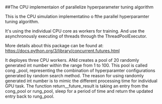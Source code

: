 ##The CPU implementaion of parallelize hyperparameter tuning algorithm

This is the CPU simulation implementatino o fthe parallel hyperparamter 
tuning algorithm. 

It's using the individual CPU core as workers for training. And use the
asynchronously executing of threads through the ThreadPoolExecutor.

More details about this package can be found at:
https://docs.python.org/3/library/concurrent.futures.html

It deployes three CPU workers. ANd creates a pool of 20 randomly 
generated int number within the range from 1 to 100. This pool is called cong
_pool, representing the combination of hyperparamter configurations generated by
random search method. The reason for using randomly generated int number
is to mimic the different processing time for individual GPU task. 
The function return__future_result is taking an entry from the cong_pool or 
rung_pool, sleep for a period of time and return the updated entry back to rung_pool. 

